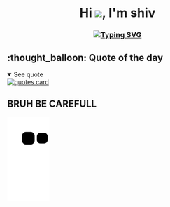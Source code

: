 <h1 align="center">Hi <img src="https://media.giphy.com/media/hvRJCLFzcasrR4ia7z/giphy.gif" width="28">, I'm shiv</h1>

<h3 align="center">
 <a href="https://git.io/typing-svg"><img src="https://readme-typing-svg.demolab.com?font=Poppins&pause=1000&color=EB7D48&center=true&width=435&height=100&lines=MASTER+IN+COMPUTER+APPLICATION+STUDENT;CRAVING+FOR+LEARNING" alt="Typing SVG" /></a>
</h3>

<h2>:thought_balloon: Quote of the day</h2>
<details open>
<summary>See quote</summary>
    <a href="https://github.com/piyushsuthar/github-readme-quotes">
        <img src="https://quotes-github-readme.vercel.app/api?type=horizontal&theme=tokyonight" alt="quotes card">
    </a>
</details>

## BRUH BE CAREFULL

![snake gif](https://github.com/shiv1305/shiv1305/blob/output/github-contribution-grid-snake.svg)

